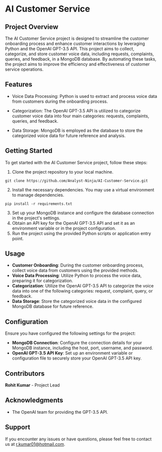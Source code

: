# AI Customer Service
## Project Overview
The AI Customer Service project is designed to streamline the customer onboarding process and enhance customer interactions by leveraging Python and the OpenAI GPT-3.5 API. This project aims to collect, categorize, and store customer voice data, including requests, complaints, queries, and feedback, in a MongoDB database. By automating these tasks, the project aims to improve the efficiency and effectiveness of customer service operations.

## Features
* Voice Data Processing: Python is used to extract and process voice data from customers during the onboarding process.

* Categorization: The OpenAI GPT-3.5 API is utilized to categorize customer voice data into four main categories: requests, complaints, queries, and feedback.

* Data Storage: MongoDB is employed as the database to store the categorized voice data for future reference and analysis.

## Getting Started
To get started with the AI Customer Service project, follow these steps:

1. Clone the project repository to your local machine.
```
git clone https://github.com/Analyst-Ninja/AI-Customer-Service.git
```
2. Install the necessary dependencies. You may use a virtual environment to manage dependencies.
```
pip install -r requirements.txt
```
3. Set up your MongoDB instance and configure the database connection in the project's settings.
4. Obtain an API key for the OpenAI GPT-3.5 API and set it as an environment variable or in the project configuration.
5. Run the project using the provided Python scripts or application entry point.

## Usage
* **Customer Onboarding**: During the customer onboarding process, collect voice data from customers using the provided methods.
* **Voice Data Processing**: Utilize Python to process the voice data, preparing it for categorization.
* **Categorization**: Utilize the OpenAI GPT-3.5 API to categorize the voice data into one of the following categories: request, complaint, query, or feedback.
* **Data Storage**: Store the categorized voice data in the configured MongoDB database for future reference.

## Configuration
Ensure you have configured the following settings for the project:

* **MongoDB Connection**: Configure the connection details for your MongoDB instance, including the host, port, username, and password.
* **OpenAI GPT-3.5 API Key**: Set up an environment variable or configuration file to securely store your OpenAI GPT-3.5 API key.

## Contributors
**Rohit Kumar** - Project Lead

## Acknowledgments
* The OpenAI team for providing the GPT-3.5 API.

## Support
If you encounter any issues or have questions, please feel free to contact us at r.kumar01@hotmail.com.

